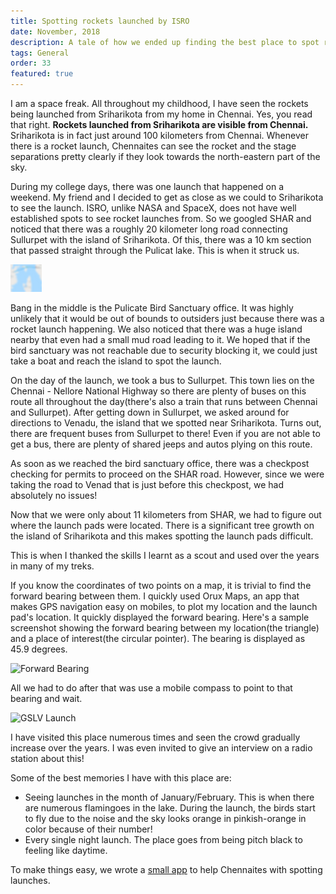 ```yaml
---
title: Spotting rockets launched by ISRO
date: November, 2018
description: A tale of how we ended up finding the best place to spot rockets launched from Sriharikota
tags: General
order: 33
featured: true
---
```


I am a space freak. All throughout my childhood, I have seen the rockets being launched from
Sriharikota from my home in Chennai. Yes, you read that right. **Rockets launched from Sriharikota
are visible from Chennai.** Sriharikota is in fact just around 100 kilometers from Chennai.
Whenever there is a rocket launch, Chennaites can see the rocket and the stage separations pretty
clearly if they look towards the north-eastern part of the sky.

During my college days, there was one launch that happened on a weekend. My friend and I decided
to get as close as we could to Sriharikota to see the launch. ISRO, unlike NASA and SpaceX, does not
have well established spots to see rocket launches from. So we googled SHAR and noticed that there
was a roughly 20 kilometer long road connecting Sullurpet with the island of Sriharikota. Of this,
there was a 10 km section that passed straight through the Pulicat lake. This is when it struck us.

<div class="ajanta">
  <img
    class="img-responsive center-block pixelated blur"
    src="/static/images/lowres/shar-road.png" 
    alt="Road to SHAR">

  <img class="img-responsive center-block original">
</div>

Bang in the middle is the Pulicate Bird Sanctuary office. It was highly unlikely that it would be out of
bounds to outsiders just because there was a rocket launch happening. We also noticed that there was
a huge island nearby that even had a small mud road leading to it. We hoped that if the bird sanctuary
was not reachable due to security blocking it, we could just take a boat and reach the island to spot
the launch.

On the day of the launch, we took a bus to Sullurpet. This town lies on the Chennai - Nellore National
Highway so there are plenty of buses on this route all throughout the day(there's also a train that runs
between Chennai and Sullurpet). After getting down in Sullurpet, we asked around for directions to Venadu,
the island that we spotted near Sriharikota. Turns out, there are frequent buses from Sullurpet to there!
Even if you are not able to get a bus, there are plenty of shared jeeps and autos plying on this route.

As soon as we reached the bird sanctuary office, there was a checkpost checking for permits to proceed on the
SHAR road. However, since we were taking the road to Venad that is just before this checkpost, we had
absolutely no issues!

Now that we were only about 11 kilometers from SHAR, we had to figure out where the launch pads were located.
There is a significant tree growth on the island of Sriharikota and this makes spotting the launch pads
difficult.

This is when I thanked the skills I learnt as a scout and used over the years in many of my treks.

If you know the coordinates of two points on a map, it is trivial to find the forward bearing between them.
I quickly used Orux Maps, an app that makes GPS navigation easy on mobiles, to plot my location and the
launch pad's location. It quickly displayed the forward bearing. Here's a sample screenshot showing the
forward bearing between my location(the triangle) and a place of interest(the circular pointer). The
bearing is displayed as 45.9 degrees.

<div class="portrait-image">
  <img data-src="/static/images/forward-bearing.jpg" src="" alt="Forward Bearing">
</div>

All we had to do after that was use a mobile compass to point to that bearing and wait.

<div class="portrait-image">
  <img data-src="/static/images/gslv.jpg" src="" alt="GSLV Launch">
</div>

I have visited this place numerous times and seen the crowd gradually increase over the years. I was even
invited to give an interview on a radio station about this!

Some of the best memories I have with this place are:

* Seeing launches in the month of January/February. This is when there are numerous flamingoes in the lake.
  During the launch, the birds start to fly due to the noise and the sky looks orange in pinkish-orange in
  color because of their number!
* Every single night launch. The place goes from being pitch black to feeling like daytime.

To make things easy, we wrote a [small app](https://github.com/Messier-Labs/rocket-watch/) to help Chennaites
with spotting launches.
